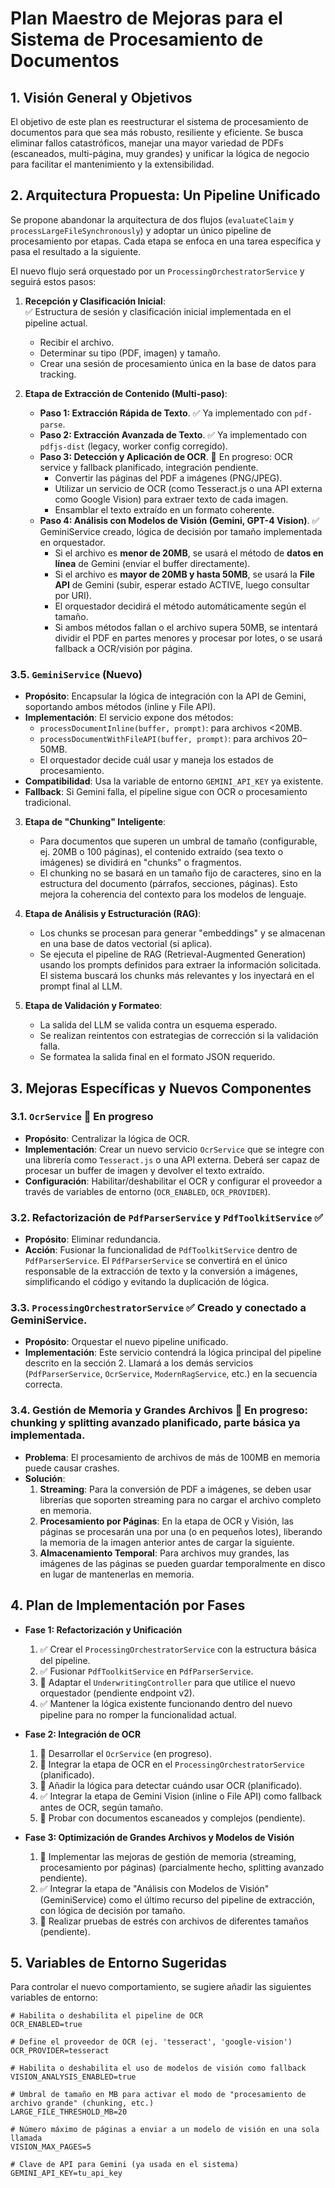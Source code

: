 # Plan Maestro de Mejoras para el Sistema de Procesamiento de Documentos

## 1. Visión General y Objetivos

El objetivo de este plan es reestructurar el sistema de procesamiento de documentos para que sea más robusto, resiliente y eficiente. Se busca eliminar fallos catastróficos, manejar una mayor variedad de PDFs (escaneados, multi-página, muy grandes) y unificar la lógica de negocio para facilitar el mantenimiento y la extensibilidad.

## 2. Arquitectura Propuesta: Un Pipeline Unificado

Se propone abandonar la arquitectura de dos flujos (`evaluateClaim` y `processLargeFileSynchronously`) y adoptar un único pipeline de procesamiento por etapas. Cada etapa se enfoca en una tarea específica y pasa el resultado a la siguiente.

El nuevo flujo será orquestado por un `ProcessingOrchestratorService` y seguirá estos pasos:

1.  **Recepción y Clasificación Inicial**:  
    ✅ Estructura de sesión y clasificación inicial implementada en el pipeline actual.
    *   Recibir el archivo.
    *   Determinar su tipo (PDF, imagen) y tamaño.
    *   Crear una sesión de procesamiento única en la base de datos para tracking.

2.  **Etapa de Extracción de Contenido (Multi-paso)**:
    *   **Paso 1: Extracción Rápida de Texto**. ✅ Ya implementado con `pdf-parse`.
    *   **Paso 2: Extracción Avanzada de Texto**. ✅ Ya implementado con `pdfjs-dist` (legacy, worker config corregido).
    *   **Paso 3: Detección y Aplicación de OCR**. 🔄 En progreso: OCR service y fallback planificado, integración pendiente.
        *   Convertir las páginas del PDF a imágenes (PNG/JPEG).
        *   Utilizar un servicio de OCR (como Tesseract.js o una API externa como Google Vision) para extraer texto de cada imagen.
        *   Ensamblar el texto extraído en un formato coherente.
    *   **Paso 4: Análisis con Modelos de Visión (Gemini, GPT-4 Vision)**. ✅ GeminiService creado, lógica de decisión por tamaño implementada en orquestador.
        *   Si el archivo es **menor de 20MB**, se usará el método de **datos en línea** de Gemini (enviar el buffer directamente).
        *   Si el archivo es **mayor de 20MB y hasta 50MB**, se usará la **File API** de Gemini (subir, esperar estado ACTIVE, luego consultar por URI).
        *   El orquestador decidirá el método automáticamente según el tamaño.
        *   Si ambos métodos fallan o el archivo supera 50MB, se intentará dividir el PDF en partes menores y procesar por lotes, o se usará fallback a OCR/visión por página.
### 3.5. `GeminiService` (Nuevo)
*   **Propósito**: Encapsular la lógica de integración con la API de Gemini, soportando ambos métodos (inline y File API).
*   **Implementación**: El servicio expone dos métodos:
    *   `processDocumentInline(buffer, prompt)`: para archivos <20MB.
    *   `processDocumentWithFileAPI(buffer, prompt)`: para archivos 20–50MB.
    *   El orquestador decide cuál usar y maneja los estados de procesamiento.
*   **Compatibilidad**: Usa la variable de entorno `GEMINI_API_KEY` ya existente.
*   **Fallback**: Si Gemini falla, el pipeline sigue con OCR o procesamiento tradicional.

3.  **Etapa de "Chunking" Inteligente**:
    *   Para documentos que superen un umbral de tamaño (configurable, ej. 20MB o 100 páginas), el contenido extraído (sea texto o imágenes) se dividirá en "chunks" o fragmentos.
    *   El chunking no se basará en un tamaño fijo de caracteres, sino en la estructura del documento (párrafos, secciones, páginas). Esto mejora la coherencia del contexto para los modelos de lenguaje.

4.  **Etapa de Análisis y Estructuración (RAG)**:
    *   Los chunks se procesan para generar "embeddings" y se almacenan en una base de datos vectorial (si aplica).
    *   Se ejecuta el pipeline de RAG (Retrieval-Augmented Generation) usando los prompts definidos para extraer la información solicitada. El sistema buscará los chunks más relevantes y los inyectará en el prompt final al LLM.

5.  **Etapa de Validación y Formateo**:
    *   La salida del LLM se valida contra un esquema esperado.
    *   Se realizan reintentos con estrategias de corrección si la validación falla.
    *   Se formatea la salida final en el formato JSON requerido.

## 3. Mejoras Específicas y Nuevos Componentes

### 3.1. `OcrService` 🔄 En progreso
*   **Propósito**: Centralizar la lógica de OCR.
*   **Implementación**: Crear un nuevo servicio `OcrService` que se integre con una librería como `Tesseract.js` o una API externa. Deberá ser capaz de procesar un buffer de imagen y devolver el texto extraído.
*   **Configuración**: Habilitar/deshabilitar el OCR y configurar el proveedor a través de variables de entorno (`OCR_ENABLED`, `OCR_PROVIDER`).

### 3.2. Refactorización de `PdfParserService` y `PdfToolkitService` ✅
*   **Propósito**: Eliminar redundancia.
*   **Acción**: Fusionar la funcionalidad de `PdfToolkitService` dentro de `PdfParserService`. El `PdfParserService` se convertirá en el único responsable de la extracción de texto y la conversión a imágenes, simplificando el código y evitando la duplicación de lógica.

### 3.3. `ProcessingOrchestratorService` ✅ Creado y conectado a GeminiService.
*   **Propósito**: Orquestar el nuevo pipeline unificado.
*   **Implementación**: Este servicio contendrá la lógica principal del pipeline descrito en la sección 2. Llamará a los demás servicios (`PdfParserService`, `OcrService`, `ModernRagService`, etc.) en la secuencia correcta.

### 3.4. Gestión de Memoria y Grandes Archivos 🔄 En progreso: chunking y splitting avanzado planificado, parte básica ya implementada.
*   **Problema**: El procesamiento de archivos de más de 100MB en memoria puede causar crashes.
*   **Solución**:
    1.  **Streaming**: Para la conversión de PDF a imágenes, se deben usar librerías que soporten streaming para no cargar el archivo completo en memoria.
    2.  **Procesamiento por Páginas**: En la etapa de OCR y Visión, las páginas se procesarán una por una (o en pequeños lotes), liberando la memoria de la imagen anterior antes de cargar la siguiente.
    3.  **Almacenamiento Temporal**: Para archivos muy grandes, las imágenes de las páginas se pueden guardar temporalmente en disco en lugar de mantenerlas en memoria.

## 4. Plan de Implementación por Fases

*   **Fase 1: Refactorización y Unificación**
    1.  ✅ Crear el `ProcessingOrchestratorService` con la estructura básica del pipeline.
    2.  ✅ Fusionar `PdfToolkitService` en `PdfParserService`.
    3.  🔄 Adaptar el `UnderwritingController` para que utilice el nuevo orquestador (pendiente endpoint v2).
    4.  ✅ Mantener la lógica existente funcionando dentro del nuevo pipeline para no romper la funcionalidad actual.

*   **Fase 2: Integración de OCR**
    1.  🔄 Desarrollar el `OcrService` (en progreso).
    2.  🔄 Integrar la etapa de OCR en el `ProcessingOrchestratorService` (planificado).
    3.  🔄 Añadir la lógica para detectar cuándo usar OCR (planificado).
    4.  ✅ Integrar la etapa de Gemini Vision (inline o File API) como fallback antes de OCR, según tamaño.
    5.  🔄 Probar con documentos escaneados y complejos (pendiente).

*   **Fase 3: Optimización de Grandes Archivos y Modelos de Visión**
    1.  🔄 Implementar las mejoras de gestión de memoria (streaming, procesamiento por páginas) (parcialmente hecho, splitting avanzado pendiente).
    2.  ✅ Integrar la etapa de "Análisis con Modelos de Visión" (GeminiService) como el último recurso del pipeline de extracción, con lógica de decisión por tamaño.
    3.  🔄 Realizar pruebas de estrés con archivos de diferentes tamaños (pendiente).

## 5. Variables de Entorno Sugeridas

Para controlar el nuevo comportamiento, se sugiere añadir las siguientes variables de entorno:

```
# Habilita o deshabilita el pipeline de OCR
OCR_ENABLED=true

# Define el proveedor de OCR (ej. 'tesseract', 'google-vision')
OCR_PROVIDER=tesseract

# Habilita o deshabilita el uso de modelos de visión como fallback
VISION_ANALYSIS_ENABLED=true

# Umbral de tamaño en MB para activar el modo de "procesamiento de archivo grande" (chunking, etc.)
LARGE_FILE_THRESHOLD_MB=20

# Número máximo de páginas a enviar a un modelo de visión en una sola llamada
VISION_MAX_PAGES=5

# Clave de API para Gemini (ya usada en el sistema)
GEMINI_API_KEY=tu_api_key
```
